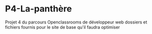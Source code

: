 # P4-La-panthère
Projet 4 du parcours Openclassrooms de développeur web 
dossiers et fichiers fournis pour le site de base qu'il faudra optimiser
